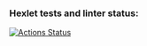 ### Hexlet tests and linter status:
[![Actions Status](https://github.com/Wedelion/frontend-project-lvl1/workflows/hexlet-check/badge.svg)](https://github.com/Wedelion/frontend-project-lvl1/actions)